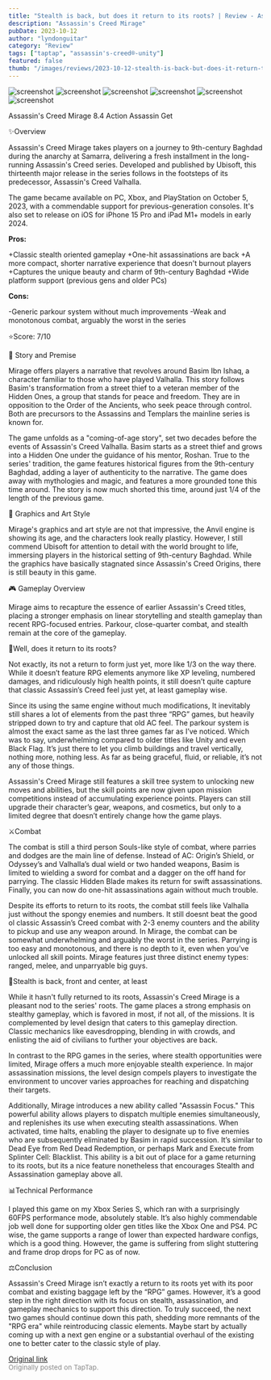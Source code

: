 ```yaml
---
title: "Stealth is back, but does it return to its roots? | Review - Assassin's Creed Mirage"
description: "Assassin's Creed Mirage"
pubDate: 2023-10-12
author: "lyndonguitar"
category: "Review"
tags: ["taptap", "assassin's-creed®-unity"]
featured: false
thumb: "/images/reviews/2023-10-12-stealth-is-back-but-does-it-return-to-its-roots--review---assassins-creed-mirage-0.avif"
---
```


<div class="gallery">
  <img src="/images/reviews/2023-10-12-stealth-is-back-but-does-it-return-to-its-roots--review---assassins-creed-mirage-0.avif" alt="screenshot" />
  <img src="/images/reviews/2023-10-12-stealth-is-back-but-does-it-return-to-its-roots--review---assassins-creed-mirage-1.avif" alt="screenshot" />
  <img src="/images/reviews/2023-10-12-stealth-is-back-but-does-it-return-to-its-roots--review---assassins-creed-mirage-2.avif" alt="screenshot" />
  <img src="/images/reviews/2023-10-12-stealth-is-back-but-does-it-return-to-its-roots--review---assassins-creed-mirage-3.avif" alt="screenshot" />
  <img src="/images/reviews/2023-10-12-stealth-is-back-but-does-it-return-to-its-roots--review---assassins-creed-mirage-4.avif" alt="screenshot" />
  <img src="/images/reviews/2023-10-12-stealth-is-back-but-does-it-return-to-its-roots--review---assassins-creed-mirage-5.avif" alt="screenshot" />
</div>

Assassin's Creed Mirage
8.4
Action
Assassin
Get

✨Overview

Assassin's Creed Mirage takes players on a journey to 9th-century Baghdad during the anarchy at Samarra, delivering a fresh installment in the long-running Assassin's Creed series. Developed and published by Ubisoft, this thirteenth major release in the series follows in the footsteps of its predecessor, Assassin's Creed Valhalla.

The game became available on PC, Xbox, and PlayStation on October 5, 2023, with a commendable support for previous-generation consoles. It's also set to release on iOS for iPhone 15 Pro and iPad M1+ models in early 2024.


**Pros:**


+Classic stealth oriented gameplay
+One-hit assassinations are back
+A more compact, shorter narrative experience that doesn't burnout players
+Captures the unique beauty and charm of 9th-century Baghdad
+Wide platform support (previous gens and older PCs)


**Cons:**


-Generic parkour system without much improvements
-Weak and monotonous combat, arguably the worst in the series

⭐️Score: 7/10

📖 Story and Premise

Mirage offers players a narrative that revolves around Basim Ibn Ishaq, a character familiar to those who have played Valhalla. This story follows Basim's transformation from a street thief to a veteran member of the Hidden Ones, a group that stands for peace and freedom. They are in opposition to the Order of the Ancients, who seek peace through control. Both are precursors to the Assassins and Templars the mainline series is known for.

The game unfolds as a "coming-of-age story", set two decades before the events of Assassin's Creed Valhalla. Basim starts as a street thief and grows into a Hidden One under the guidance of his mentor, Roshan. True to the series' tradition, the game features historical figures from the 9th-century Baghdad, adding a layer of authenticity to the narrative. The game does away with mythologies and magic, and features a more grounded tone this time around. The story is now much shorted this time, around just 1/4 of the length of the previous game.

🎨 Graphics and Art Style

Mirage's graphics and art style are not that impressive, the Anvil engine is showing its age, and the characters look really plasticy. However, I still commend Ubisoft for attention to detail with the world brought to life, immersing players in the historical setting of 9th-century Baghdad. While the graphics have basically stagnated since Assassin's Creed Origins, there is still beauty in this game.

🎮 Gameplay Overview

Mirage aims to recapture the essence of earlier Assassin's Creed titles, placing a stronger emphasis on linear storytelling and stealth gameplay than recent RPG-focused entries. Parkour, close-quarter combat, and stealth remain at the core of the gameplay.

🌲Well, does it return to its roots?

Not exactly, its not a return to form just yet, more like 1/3 on the way there. While it doesn’t feature RPG elements anymore like XP leveling, numbered damages, and ridiculously high health points, it still doesn’t quite capture that classic Assassin’s Creed feel just yet, at least gameplay wise.

Since its using the same engine without much modifications, It inevitably still shares a lot of elements from the past three “RPG” games, but heavily stripped down to try and capture that old AC feel. The parkour system is almost the exact same as the last three games far as I’ve noticed. Which was to say, underwhelming compared to older titles like Unity and even Black Flag. It’s just there to let you climb buildings and travel vertically, nothing more, nothing less. As far as being graceful, fluid, or reliable, it’s not any of those things.

Assassin's Creed Mirage still features a skill tree system to unlocking new moves and abilities, but the skill points are now given upon mission competitions instead of accumulating experience points. Players can still upgrade their character’s gear, weapons, and cosmetics, but only to a limited degree that doesn’t entirely change how the game plays.

⚔️Combat

The combat is still a third person Souls-like style of combat, where parries and dodges are the main line of defense. Instead of AC: Origin’s Shield, or Odyssey’s and Valhalla’s dual wield or two handed weapons, Basim is limited to wielding a sword for combat and a dagger on the off hand for parrying. The classic Hidden Blade makes its return for swift assassinations. Finally, you can now do one-hit assassinations again without much trouble.

Despite its efforts to return to its roots, the combat still feels like Valhalla just without the spongy enemies and numbers. It still doesnt beat the good ol classic Assassin’s Creed combat with 2-3 enemy counters and the ability to pickup and use any weapon around. In Mirage, the combat can be somewhat underwhelming and arguably the worst in the series. Parrying is too easy and monotonous, and there is no depth to it, even when you’ve unlocked all skill points. Mirage features just three distinct enemy types: ranged, melee, and unparryable big guys.

🥷Stealth is back, front and center, at least

While it hasn't fully returned to its roots, Assassin's Creed Mirage is a pleasant nod to the series' roots. The game places a strong emphasis on stealthy gameplay, which is favored in most, if not all, of the missions. It is complemented by level design that caters to this gameplay direction. Classic mechanics like eavesdropping, blending in with crowds, and enlisting the aid of civilians to further your objectives are back.

In contrast to the RPG games in the series, where stealth opportunities were limited, Mirage offers a much more enjoyable stealth experience. In major assassination missions, the level design compels players to investigate the environment to uncover varies approaches for reaching and dispatching their targets.

Additionally, Mirage introduces a new ability called "Assassin Focus." This powerful ability allows players to dispatch multiple enemies simultaneously, and replenishes its use when executing stealth assassinations. When activated, time halts, enabling the player to designate up to five enemies who are subsequently eliminated by Basim in rapid succession. It’s similar to Dead Eye from Red Dead Redemption, or perhaps Mark and Execute from Splinter Cell: Blacklist. This ability is a bit out of place for a game returning to its roots, but its a nice feature nonetheless that encourages Stealth and Assassination gameplay above all.

📊Technical Performance

I played this game on my Xbox Series S, which ran with a surprisingly 60FPS performance mode, absolutely stable. It’s also highly commendable job well done for supporting older gen titles like the Xbox One and PS4. PC wise, the game supports a range of lower than expected hardware configs, which is a good thing. However, the game is suffering from slight stuttering and frame drop drops for PC as of now.

⚖️Conclusion

Assassin's Creed Mirage isn’t exactly a return to its roots yet with its poor combat and existing baggage left by the “RPG” games. However, it’s a good step in the right direction with its focus on stealth, assassination, and gameplay mechanics to support this direction. To truly succeed, the next two games should continue down this path, shedding more remnants of the "RPG era" while reintroducing classic elements. Maybe start by actually coming up with a next gen engine or a substantial overhaul of the existing one to better cater to the classic style of play.

[Original link](https://www.taptap.io/post/6422935)<br><span style="font-size: 0.95em; color: #888;">Originally posted on TapTap.</span>
